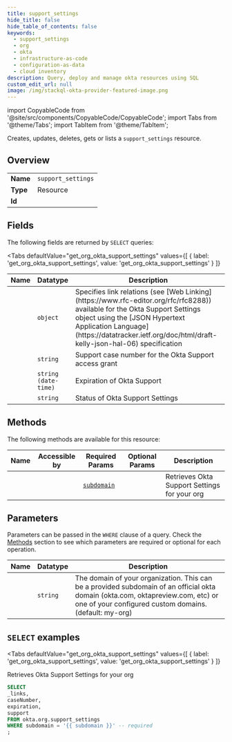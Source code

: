 ```yaml
--- 
title: support_settings
hide_title: false
hide_table_of_contents: false
keywords:
  - support_settings
  - org
  - okta
  - infrastructure-as-code
  - configuration-as-data
  - cloud inventory
description: Query, deploy and manage okta resources using SQL
custom_edit_url: null
image: /img/stackql-okta-provider-featured-image.png
---
```


import CopyableCode from '@site/src/components/CopyableCode/CopyableCode';
import Tabs from '@theme/Tabs';
import TabItem from '@theme/TabItem';

Creates, updates, deletes, gets or lists a <code>support_settings</code> resource.

## Overview
<table><tbody>
<tr><td><b>Name</b></td><td><code>support_settings</code></td></tr>
<tr><td><b>Type</b></td><td>Resource</td></tr>
<tr><td><b>Id</b></td><td><CopyableCode code="okta.org.support_settings" /></td></tr>
</tbody></table>

## Fields

The following fields are returned by `SELECT` queries:

<Tabs
    defaultValue="get_org_okta_support_settings"
    values={[
        { label: 'get_org_okta_support_settings', value: 'get_org_okta_support_settings' }
    ]}
>
<TabItem value="get_org_okta_support_settings">

<table>
<thead>
    <tr>
    <th>Name</th>
    <th>Datatype</th>
    <th>Description</th>
    </tr>
</thead>
<tbody>
<tr>
    <td><CopyableCode code="_links" /></td>
    <td><code>object</code></td>
    <td>Specifies link relations (see [Web Linking](https://www.rfc-editor.org/rfc/rfc8288)) available for the Okta Support Settings object using the [JSON Hypertext Application Language](https://datatracker.ietf.org/doc/html/draft-kelly-json-hal-06) specification</td>
</tr>
<tr>
    <td><CopyableCode code="caseNumber" /></td>
    <td><code>string</code></td>
    <td>Support case number for the Okta Support access grant</td>
</tr>
<tr>
    <td><CopyableCode code="expiration" /></td>
    <td><code>string (date-time)</code></td>
    <td>Expiration of Okta Support</td>
</tr>
<tr>
    <td><CopyableCode code="support" /></td>
    <td><code>string</code></td>
    <td>Status of Okta Support Settings</td>
</tr>
</tbody>
</table>
</TabItem>
</Tabs>

## Methods

The following methods are available for this resource:

<table>
<thead>
    <tr>
    <th>Name</th>
    <th>Accessible by</th>
    <th>Required Params</th>
    <th>Optional Params</th>
    <th>Description</th>
    </tr>
</thead>
<tbody>
<tr>
    <td><a href="#get_org_okta_support_settings"><CopyableCode code="get_org_okta_support_settings" /></a></td>
    <td><CopyableCode code="select" /></td>
    <td><a href="#parameter-subdomain"><code>subdomain</code></a></td>
    <td></td>
    <td>Retrieves Okta Support Settings for your org</td>
</tr>
</tbody>
</table>

## Parameters

Parameters can be passed in the `WHERE` clause of a query. Check the [Methods](#methods) section to see which parameters are required or optional for each operation.

<table>
<thead>
    <tr>
    <th>Name</th>
    <th>Datatype</th>
    <th>Description</th>
    </tr>
</thead>
<tbody>
<tr id="parameter-subdomain">
    <td><CopyableCode code="subdomain" /></td>
    <td><code>string</code></td>
    <td>The domain of your organization. This can be a provided subdomain of an official okta domain (okta.com, oktapreview.com, etc) or one of your configured custom domains. (default: my-org)</td>
</tr>
</tbody>
</table>

## `SELECT` examples

<Tabs
    defaultValue="get_org_okta_support_settings"
    values={[
        { label: 'get_org_okta_support_settings', value: 'get_org_okta_support_settings' }
    ]}
>
<TabItem value="get_org_okta_support_settings">

Retrieves Okta Support Settings for your org

```sql
SELECT
_links,
caseNumber,
expiration,
support
FROM okta.org.support_settings
WHERE subdomain = '{{ subdomain }}' -- required
;
```
</TabItem>
</Tabs>
